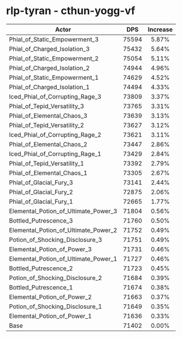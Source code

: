 # rlp-tyran - cthun-yogg-vf
| Actor | DPS | Increase |
|---|:---:|:---:|
|Phial_of_Static_Empowerment_3|75594|5.87%|
|Phial_of_Charged_Isolation_3|75432|5.64%|
|Phial_of_Static_Empowerment_2|75054|5.11%|
|Phial_of_Charged_Isolation_2|74944|4.96%|
|Phial_of_Static_Empowerment_1|74629|4.52%|
|Phial_of_Charged_Isolation_1|74494|4.33%|
|Iced_Phial_of_Corrupting_Rage_3|73809|3.37%|
|Phial_of_Tepid_Versatility_3|73765|3.31%|
|Phial_of_Elemental_Chaos_3|73639|3.13%|
|Phial_of_Tepid_Versatility_2|73627|3.12%|
|Iced_Phial_of_Corrupting_Rage_2|73621|3.11%|
|Phial_of_Elemental_Chaos_2|73447|2.86%|
|Iced_Phial_of_Corrupting_Rage_1|73429|2.84%|
|Phial_of_Tepid_Versatility_1|73392|2.79%|
|Phial_of_Elemental_Chaos_1|73305|2.67%|
|Phial_of_Glacial_Fury_3|73141|2.44%|
|Phial_of_Glacial_Fury_2|72875|2.06%|
|Phial_of_Glacial_Fury_1|72665|1.77%|
|Elemental_Potion_of_Ultimate_Power_3|71804|0.56%|
|Bottled_Putrescence_3|71760|0.50%|
|Elemental_Potion_of_Ultimate_Power_2|71752|0.49%|
|Potion_of_Shocking_Disclosure_3|71751|0.49%|
|Elemental_Potion_of_Power_3|71731|0.46%|
|Elemental_Potion_of_Ultimate_Power_1|71727|0.46%|
|Bottled_Putrescence_2|71723|0.45%|
|Potion_of_Shocking_Disclosure_2|71684|0.39%|
|Bottled_Putrescence_1|71674|0.38%|
|Elemental_Potion_of_Power_2|71663|0.37%|
|Potion_of_Shocking_Disclosure_1|71649|0.35%|
|Elemental_Potion_of_Power_1|71636|0.33%|
|Base|71402|0.00%|
